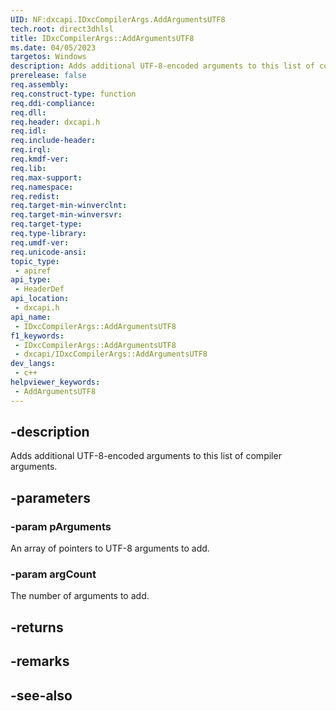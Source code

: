 ```yaml
---
UID: NF:dxcapi.IDxcCompilerArgs.AddArgumentsUTF8
tech.root: direct3dhlsl
title: IDxcCompilerArgs::AddArgumentsUTF8
ms.date: 04/05/2023
targetos: Windows
description: Adds additional UTF-8-encoded arguments to this list of compiler arguments.
prerelease: false
req.assembly: 
req.construct-type: function
req.ddi-compliance: 
req.dll: 
req.header: dxcapi.h
req.idl: 
req.include-header: 
req.irql: 
req.kmdf-ver: 
req.lib: 
req.max-support: 
req.namespace: 
req.redist: 
req.target-min-winverclnt: 
req.target-min-winversvr: 
req.target-type: 
req.type-library: 
req.umdf-ver: 
req.unicode-ansi: 
topic_type:
 - apiref
api_type:
 - HeaderDef
api_location:
 - dxcapi.h
api_name:
 - IDxcCompilerArgs::AddArgumentsUTF8
f1_keywords:
 - IDxcCompilerArgs::AddArgumentsUTF8
 - dxcapi/IDxcCompilerArgs::AddArgumentsUTF8
dev_langs:
 - c++
helpviewer_keywords:
 - AddArgumentsUTF8
---
```


## -description

Adds additional UTF-8-encoded arguments to this list of compiler arguments.

## -parameters

### -param pArguments

An array of pointers to UTF-8 arguments to add.

### -param argCount

The number of arguments to add.

## -returns

## -remarks

## -see-also

